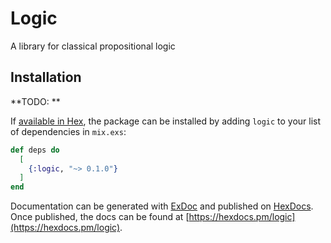 # Logic

A library for classical propositional logic

## Installation

**TODO: **

If [available in Hex](https://hex.pm/docs/publish), the package can be installed
by adding `logic` to your list of dependencies in `mix.exs`:

```elixir
def deps do
  [
    {:logic, "~> 0.1.0"}
  ]
end
```

Documentation can be generated with [ExDoc](https://github.com/elixir-lang/ex_doc)
and published on [HexDocs](https://hexdocs.pm). Once published, the docs can
be found at [https://hexdocs.pm/logic](https://hexdocs.pm/logic).

